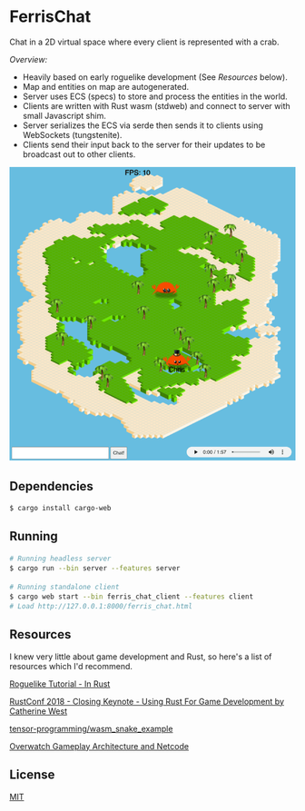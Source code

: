# FerrisChat
Chat in a 2D virtual space where every client is represented with a crab.

*Overview:*
* Heavily based on early roguelike development (See *Resources* below).
* Map and entities on map are autogenerated.
* Server uses ECS (specs) to store and process the entities in the world.
* Clients are written with Rust wasm (stdweb) and connect to server with small Javascript shim.
* Server serializes the ECS via serde then sends it to clients using WebSockets (tungstenite).
* Clients send their input back to the server for their updates to be broadcast out to other clients.

![FerrisChat screenshot](/static/ferris_chat.png)

## Dependencies
```bash
$ cargo install cargo-web
```

## Running
```bash
# Running headless server
$ cargo run --bin server --features server

# Running standalone client
$ cargo web start --bin ferris_chat_client --features client
# Load http://127.0.0.1:8000/ferris_chat.html
```

## Resources
I knew very little about game development and Rust, so here's a list of resources which I'd recommend.

[Roguelike Tutorial - In Rust](https://bfnightly.bracketproductions.com/rustbook/)

[RustConf 2018 - Closing Keynote - Using Rust For Game Development by Catherine West](https://www.youtube.com/watch?v=aKLntZcp27M)

[tensor-programming/wasm_snake_example](https://github.com/tensor-programming/wasm_snake_example)

[Overwatch Gameplay Architecture and Netcode](https://www.youtube.com/watch?v=W3aieHjyNvw)


## License
[MIT](https://choosealicense.com/licenses/mit/)
